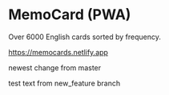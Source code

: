 # MemoCard (PWA)
Over 6000 English cards sorted by frequency.

https://memocards.netlify.app

newest change from master

test text from new_feature branch

